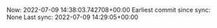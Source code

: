 Now: 2022-07-09 14:38:03.742708+00:00 Earliest commit since sync: None Last sync: 2022-07-09 14:29:05+00:00
